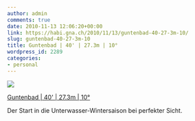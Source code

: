 ```yaml
---
author: admin
comments: true
date: 2010-11-13 12:06:20+00:00
link: https://habi.gna.ch/2010/11/13/guntenbad-40-27-3m-10/
slug: guntenbad-40-27-3m-10
title: Guntenbad | 40' | 27.3m | 10°
wordpress_id: 2289
categories:
- personal
---
```


[![](https://static.flickr.com/4132/5171729232_8bec3cf5ef_m.jpg)](https://www.flickr.com/photos/habi/5171729232/)
   
[Guntenbad | 40' | 27.3m | 10°](https://www.flickr.com/photos/habi/5171729232/)

Der Start in die Unterwasser-Wintersaison bei perfekter Sicht.